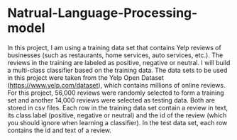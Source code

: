 # Natrual-Language-Processing-model
In this project, I am using a training data set that contains Yelp reviews of businesses (such as restaurants, home services, auto services, etc.). The reviews in the training are labeled as positive, negative or neutral. I will build a multi-class classifier based on the training data. The data sets to be used in this project were taken from the Yelp Open Dataset (https://www.yelp.com/dataset), which contains millions of online reviews. </b>
For this project, 56,000 reviews were randomly selected to form a training set and another 14,000 reviews were selected as testing data. Both are stored in csv files. Each row in the training data set contain a review in text, its class label (positive, negative or neutral) and the id of the review (which you should ignore when learning a classifier). In the test data set, each row contains the id and text of a review. </b>
